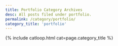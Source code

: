 ```yaml
---
title: Portfolio Category Archives
desc: All posts filed under portfolio.
permalink: /category/portfolio/
category_title: 'portfolio'
---
```

{% include catloop.html cat=page.category_title %}